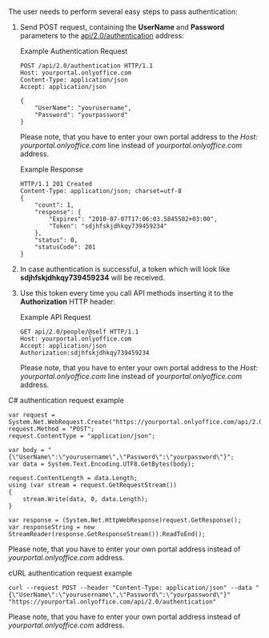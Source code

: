 The user needs to perform several easy steps to pass authentication:

1. Send POST request, containing the **UserName** and **Password** parameters to the [api/2.0/authentication](/docspace/method/authentication/post/api/2.0/authentication) address:

   Example Authentication Request

   ```
   POST /api/2.0/authentication HTTP/1.1
   Host: yourportal.onlyoffice.com
   Content-Type: application/json
   Accept: application/json

   {
       "UserName": "yourusername",
       "Password": "yourpassword"
   }
   ```

   Please note, that you have to enter your own portal address to the *Host: yourportal.onlyoffice.com* line instead of *yourportal.onlyoffice.com* address.

   Example Response

   ```
   HTTP/1.1 201 Created
   Content-Type: application/json; charset=utf-8
   {
       "count": 1,
       "response": {
           "Expires": "2010-07-07T17:06:03.5845502+03:00",
           "Token": "sdjhfskjdhkqy739459234"
       },
       "status": 0,
       "statusCode": 201
   }
   ```

2. In case authentication is successful, a token which will look like **sdjhfskjdhkqy739459234** will be received.

3. Use this token every time you call API methods inserting it to the **Authorization** HTTP header:

   Example API Request

   ```
   GET api/2.0/people/@self HTTP/1.1
   Host: yourportal.onlyoffice.com
   Accept: application/json
   Authorization:sdjhfskjdhkqy739459234
   ```

   Please note, that you have to enter your own portal address to the *Host: yourportal.onlyoffice.com* line instead of *yourportal.onlyoffice.com* address.

C# authentication request example

```
var request = System.Net.WebRequest.Create("https://yourportal.onlyoffice.com/api/2.0/authentication");
request.Method = "POST";
request.ContentType = "application/json";

var body = "{\"UserName\":\"yourusername\",\"Password\":\"yourpassword\"}";
var data = System.Text.Encoding.UTF8.GetBytes(body);

request.ContentLength = data.Length;
using (var stream = request.GetRequestStream())
{
    stream.Write(data, 0, data.Length);
}

var response = (System.Net.HttpWebResponse)request.GetResponse();
var responseString = new StreamReader(response.GetResponseStream()).ReadToEnd();
```

Please note, that you have to enter your own portal address instead of *yourportal.onlyoffice.com* address.

cURL authentication request example

```
curl --request POST --header "Content-Type: application/json" --data "{\"UserName\":\"yourusername\",\"Password\":\"yourpassword\"}" "https://yourportal.onlyoffice.com/api/2.0/authentication"
```

Please note, that you have to enter your own portal address instead of *yourportal.onlyoffice.com* address.
